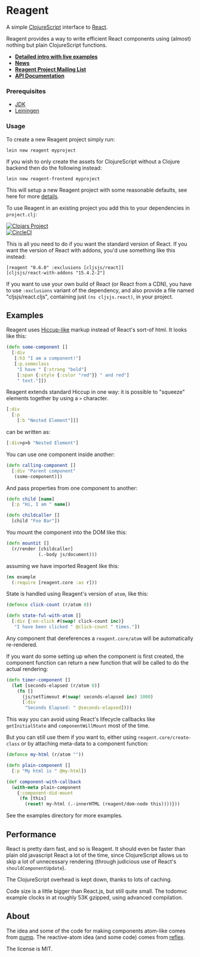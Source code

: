
# Reagent

A simple [ClojureScript](http://github.com/clojure/clojurescript) interface to [React](http://facebook.github.io/react/).

Reagent provides a way to write efficient React components using (almost) nothing but plain ClojureScript functions.

  * **[Detailed intro with live examples](http://reagent-project.github.io/)**
  * **[News](http://reagent-project.github.io/news/index.html)**
  * **[Reagent Project Mailing List](https://groups.google.com/forum/#!forum/reagent-project)**
  * **[API Documentation](http://reagent-project.github.io/docs/master/)**

### Prerequisites

* [JDK](http://www.azul.com/downloads/zulu/)
* [Leiningen](http://leiningen.org/)

### Usage

To create a new Reagent project simply run:

    lein new reagent myproject

If you wish to only create the assets for ClojureScript without a Clojure backend then do the following instead:

    lein new reagent-frontend myproject

This will setup a new Reagent project with some reasonable defaults, see here for more [details](https://github.com/reagent-project/reagent-template). 

To use Reagent in an existing project you add this to your dependencies in `project.clj`:

[![Clojars Project](http://clojars.org/reagent/latest-version.svg)](http://clojars.org/reagent) <br>
[![CircleCI](https://circleci.com/gh/reagent-project/reagent.svg?style=svg)](https://circleci.com/gh/reagent-project/reagent)

This is all you need to do if you want the standard version of React. If you want the version of React with addons, you'd use something like this instead:

    [reagent "0.6.0" :exclusions [cljsjs/react]]
    [cljsjs/react-with-addons "15.4.2-2"]

If you want to use your own build of React (or React from a CDN), you have to use `:exclusions` variant of the dependency, and also provide a file named "cljsjs/react.cljs", containing just `(ns cljsjs.react)`, in your project.


## Examples

Reagent uses [Hiccup-like](https://github.com/weavejester/hiccup) markup instead of React's sort-of html. It looks like this:

```clj
(defn some-component []
  [:div
   [:h3 "I am a component!"]
   [:p.someclass 
    "I have " [:strong "bold"]
    [:span {:style {:color "red"}} " and red"]
    " text."]])
```

Reagent extends standard Hiccup in one way: it is possible to "squeeze" elements together by using a `>` character.

```clj
[:div
  [:p
    [:b "Nested Element"]]]
```
      
can be written as:
      
```clj
[:div>p>b "Nested Element"]
```        

You can use one component inside another:

```clj
(defn calling-component []
  [:div "Parent component"
   (some-component)])
```

And pass properties from one component to another:

```clj
(defn child [name]
  [:p "Hi, I am " name])

(defn childcaller []
  [child "Foo Bar"])
```

You mount the component into the DOM like this:

```clj
(defn mountit []
  (r/render [childcaller]
            (.-body js/document)))
```

assuming we have imported Reagent like this:

```clj
(ns example
  (:require [reagent.core :as r]))
```

State is handled using Reagent's version of `atom`, like this:

```clj
(defonce click-count (r/atom 0))

(defn state-ful-with-atom []
  [:div {:on-click #(swap! click-count inc)}
   "I have been clicked " @click-count " times."])
```

Any component that dereferences a `reagent.core/atom` will be automatically re-rendered.

If you want do some setting up when the component is first created, the component function can return a new function that will be called to do the actual rendering:

```clj
(defn timer-component []
  (let [seconds-elapsed (r/atom 0)]
    (fn []
      (js/setTimeout #(swap! seconds-elapsed inc) 1000)
      [:div
       "Seconds Elapsed: " @seconds-elapsed])))
```

This way you can avoid using React's lifecycle callbacks like `getInitialState` and `componentWillMount` most of the time.

But you can still use them if you want to, either using `reagent.core/create-class` or by attaching meta-data to a component function:

```clj
(defonce my-html (r/atom ""))

(defn plain-component []
  [:p "My html is " @my-html])

(def component-with-callback
  (with-meta plain-component
    {:component-did-mount
     (fn [this]
       (reset! my-html (.-innerHTML (reagent/dom-node this))))}))
```

See the examples directory for more examples.


## Performance

React is pretty darn fast, and so is Reagent. It should even be faster than plain old javascript React a lot of the time, since ClojureScript allows us to skip a lot of unnecessary rendering (through judicious use of React's `shouldComponentUpdate`).

The ClojureScript overhead is kept down, thanks to lots of caching.

Code size is a little bigger than React.js, but still quite small. The todomvc example clocks in at roughly 53K gzipped, using advanced compilation.


## About

The idea and some of the code for making components atom-like comes from [pump](https://github.com/piranha/pump). The reactive-atom idea (and some code) comes from [reflex](https://github.com/lynaghk/reflex).

The license is MIT.
